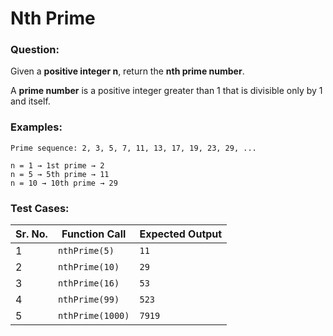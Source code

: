 # Nth Prime

### Question:
Given a **positive integer n**, return the **nth prime number**.

A **prime number** is a positive integer greater than 1 that is divisible only by 1 and itself.

### Examples:
```
Prime sequence: 2, 3, 5, 7, 11, 13, 17, 19, 23, 29, ...

n = 1 → 1st prime → 2
n = 5 → 5th prime → 11
n = 10 → 10th prime → 29
```

### Test Cases:
| **Sr. No.** | **Function Call** | **Expected Output** |
| ----------- | ----------------- | ------------------- |
| 1           | `nthPrime(5)`     | `11`                |
| 2           | `nthPrime(10)`    | `29`                |
| 3           | `nthPrime(16)`    | `53`                |
| 4           | `nthPrime(99)`    | `523`               |
| 5           | `nthPrime(1000)`  | `7919`              |